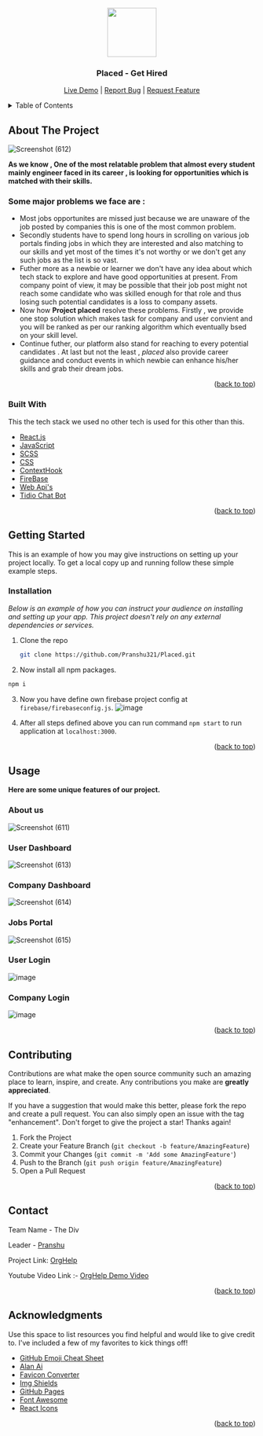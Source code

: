 <div id="top"></div>
<!-- PROJECT LOGO -->
<br />
<div align="center">
  <a href="https://placed32.vercel.app/" target="blank">
    <img src="https://user-images.githubusercontent.com/86917304/183725594-ee972da9-36ca-466c-a050-9e4922d2bd02.png" width="100px" alt="">
  </a>

  <h3 align="center">Placed - Get Hired</h3>

  <p align="center">
    <a href="https://placed32.vercel.app/" target="blank">Live Demo</a> |
    <a href="https://github.com/Pranshu321/Placed/issues" target="blank">Report Bug</a> |
    <a href="https://github.com/Pranshu321/Placed/issues" target="blank">Request Feature</a>
  </p>
</div>



<!-- TABLE OF CONTENTS -->
<details>
  <summary>Table of Contents</summary>
  <ol>
    <li>
      <a href="#about-the-project">About The Project</a>
      <ul>
        <li><a href="#built-with">Built With</a></li>
      </ul>
    </li>
    <li>
      <a href="#getting-started">Getting Started</a>
      <ul>
        <li><a href="#installation">Installation</a></li>
      </ul>
    </li>
    <li><a href="#usage">Usage</a></li>
    <li><a href="#contributing">Contributing</a></li>
    <li><a href="#contact">Contact</a></li>
    <li><a href="#acknowledgments">Acknowledgments</a></li>
  </ol>
</details>



<!-- ABOUT THE PROJECT -->
## About The Project


![Screenshot (612)](https://user-images.githubusercontent.com/86917304/183726498-39a3f9ea-c978-4c27-92e5-cde5216e401c.png)


**As we know , One of the most relatable problem that almost every student mainly engineer faced in its career , is looking for opportunities which is matched with their skills.**
### Some major problems we face are : 
- Most jobs opportunites are missed just because we are unaware of the job posted by companies this is one of the most common problem. 
- Secondly students have to spend long hours in scrolling on various job portals finding jobs in which they are interested and also matching to our skills and yet most of the times it's not worthy or we don't get any such jobs as the list is so vast. 
- Futher more as a newbie or learner we don't have any idea about which tech stack to explore and have good opportunities at present. From company point of view, it may be possible that their job post might not reach some candidate who was skilled enough for that role and thus losing such potential candidates is a loss to company assets. 
- Now how **Project placed** resolve these problems. Firstly , we provide one stop solution which makes task for company and user convient and you will be ranked as per our ranking algorithm which eventually bsed on your skill level. 
- Continue futher, our platform also stand for reaching to every potential candidates . At last but not the least , *placed* also provide career guidance and conduct events in which newbie can enhance his/her skills and grab their dream jobs.

<p align="right">(<a href="#top">back to top</a>)</p>



### Built With

This the tech stack we used no other tech is used for this other than this.


* [React.js](https://reactjs.org/)
* [JavaScript](https://www.javascript.com/)
* [SCSS](https://sass-lang.com/)
* [CSS](https://www.w3schools.com/css/)
* [ContextHook](https://reactjs.org/docs/context.html)
* [FireBase](https://firebase.google.com/)
* [Web Api's](https://developer.mozilla.org/en-US/docs/Web/API)
* [Tidio Chat Bot](https://www.tidio.com/chatbots/)


<p align="right">(<a href="#top">back to top</a>)</p>



<!-- GETTING STARTED -->
## Getting Started

This is an example of how you may give instructions on setting up your project locally.
To get a local copy up and running follow these simple example steps.

### Installation

_Below is an example of how you can instruct your audience on installing and setting up your app. This project doesn't rely on any external dependencies or services._

1. Clone the repo
   ```sh
   git clone https://github.com/Pranshu321/Placed.git
   ```
2. Now install all npm packages.
```sh
npm i
```
3. Now you have define own firebase project config at `firebase/firebaseconfig.js`.
![image](https://user-images.githubusercontent.com/86917304/183728317-30372103-f0d7-4e99-b12c-7f0cd825ea18.png)

4. After all steps defined above you can run command `npm start` to run application at `localhost:3000`.


<p align="right">(<a href="#top">back to top</a>)</p>



<!-- USAGE EXAMPLES -->
## Usage
**Here are some unique features of our project.** 

### About us
![Screenshot (611)](https://user-images.githubusercontent.com/86917304/183731885-0886a22d-f018-47fd-ae39-dfe73f6e7a31.png)


### User Dashboard
![Screenshot (613)](https://user-images.githubusercontent.com/86917304/183733864-db0af60b-cf06-4c97-a29a-6b64346a46bf.png)

### Company Dashboard
![Screenshot (614)](https://user-images.githubusercontent.com/86917304/183733117-5dbe93e6-071f-4969-9554-f7f5a344a134.png)

### Jobs Portal
![Screenshot (615)](https://user-images.githubusercontent.com/86917304/183733165-c4f5a9be-fd8e-4dbc-b636-c5dfceba6c5b.png)

### User Login
![image](https://user-images.githubusercontent.com/86917304/183733587-1156df7a-c44e-482b-b972-2aeb9b80ef38.png)

### Company Login
![image](https://user-images.githubusercontent.com/86917304/183733719-65689c49-2e1b-4090-8bed-e5f4d55ff2b5.png)


<p align="right">(<a href="#top">back to top</a>)</p>

<!-- CONTRIBUTING -->
## Contributing

Contributions are what make the open source community such an amazing place to learn, inspire, and create. Any contributions you make are **greatly appreciated**.

If you have a suggestion that would make this better, please fork the repo and create a pull request. You can also simply open an issue with the tag "enhancement".
Don't forget to give the project a star! Thanks again!

1. Fork the Project
2. Create your Feature Branch (`git checkout -b feature/AmazingFeature`)
3. Commit your Changes (`git commit -m 'Add some AmazingFeature'`)
4. Push to the Branch (`git push origin feature/AmazingFeature`)
5. Open a Pull Request

<p align="right">(<a href="#top">back to top</a>)</p>

<!-- CONTACT -->
## Contact

Team Name - The Div

Leader - [Pranshu](pranshujain0111@gmail.com)

Project Link: [OrgHelp](https://placed32.vercel.app/)

Youtube Video Link :- [OrgHelp Demo Video](https://www.loom.com/share/d233e0fe48c240c288c0a1b7dc6e73c8)

<p align="right">(<a href="#top">back to top</a>)</p>



<!-- ACKNOWLEDGMENTS -->
## Acknowledgments

Use this space to list resources you find helpful and would like to give credit to. I've included a few of my favorites to kick things off!

* [GitHub Emoji Cheat Sheet](https://www.webpagefx.com/tools/emoji-cheat-sheet)
* [Alan Ai](https://alan.app/)
* [Favicon Converter](https://favicon.io/favicon-converter/)
* [Img Shields](https://shields.io)
* [GitHub Pages](https://pages.github.com)
* [Font Awesome](https://fontawesome.com)
* [React Icons](https://react-icons.github.io/react-icons/search)

<p align="right">(<a href="#top">back to top</a>)</p>
